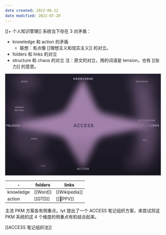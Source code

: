 ```yaml
---
date created: 2022-06-22
date modified: 2022-07-20
---
```


[[+ 个人知识管理]] 系统当下存在 3 对矛盾：

- knowledge 和 action 的矛盾
	- 联想：有点像 [[理想主义和现实主义]] 的对立。
- folders 和 links 的对立
- structure 和 chaos 的对立
注：原文的对立，用的词语是 tension，也有 [[张力]] 的意思。

![](Extras/Media/202206221733367.png)

| - | folders | links |
| --------- | -------- | ------- |
| knowledge | [[Word]] |[[Wikipedia]] |
| action | [[GTD]] |[[🔡PPV]] |

主流 PKM 方案各有侧重点。lyt 提出了一个 ACCESS 笔记组织方案，来尝试将这 PKM 系统的这 4 个维度的侧重点有机结合起来。

[[ACCESS 笔记组织法]]
